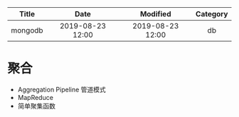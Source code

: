 | Title                | Date             | Modified         | Category          |
|:--------------------:|:----------------:|:----------------:|:-----------------:|
| mongodb              | 2019-08-23 12:00 | 2019-08-23 12:00 | db            |


# 聚合

- Aggregation Pipeline 管道模式
- MapReduce
- 简单聚集函数